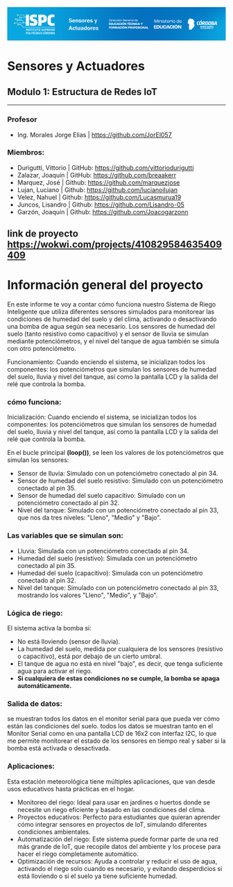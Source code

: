 <img src="./E assets/caratula.png">

# Sensores y Actuadores

## Modulo 1: Estructura de Redes IoT 

----------------------

### Profesor
- Ing. Morales Jorge Elias | https://github.com/JorEl057

### Miembros:
- Durigutti, Vittorio | GitHub: https://github.com/vittoriodurigutti
- Zalazar, Joaquín | GitHub: https://github.com/breaakerr
- Marquez, José | Github: https://github.com/marquezjose
- Lujan, Luciano | Github: https://github.com/lucianoilujan
- Velez, Nahuel | Github: https://github.com/Lucasmurua19
- Juncos, Lisandro | Github: https://github.com/Lisandro-05
- Garzón, Joaquín | Github: https://github.com/Joacogarzonn


 ## link de proyecto https://wokwi.com/projects/410829584635409409 
 
# Información general del proyecto
 En este informe te voy a contar cómo funciona nuestro Sistema de Riego Inteligente que utiliza diferentes sensores simulados para monitorear las condiciones de humedad del suelo y del clima, activando o desactivando una bomba de agua según sea necesario. Los sensores de humedad del suelo (tanto resistivo como capacitivo) y el sensor de lluvia se simulan mediante potenciómetros, y el nivel del tanque de agua también se simula con otro potenciómetro.

Funcionamiento: Cuando enciendo el sistema, se inicializan todos los componentes: los potenciómetros que simulan los sensores de humedad del suelo, lluvia y nivel del tanque, así como la pantalla LCD y la salida del relé que controla la bomba.
### cómo funciona:

Inicialización:
Cuando enciendo el sistema, se inicializan todos los componentes: los potenciómetros que simulan los sensores de humedad del suelo, lluvia y nivel del tanque, así como la pantalla LCD y la salida del relé que controla la bomba.

En el bucle principal **(loop())**, se leen los valores de los potenciómetros que simulan los sensores:

- Sensor de lluvia: Simulado con un potenciómetro conectado al pin 34.
- Sensor de humedad del suelo resistivo: Simulado con un potenciómetro conectado al pin 35.
- Sensor de humedad del suelo capacitivo: Simulado con un potenciómetro conectado al pin 32.
- Nivel del tanque: Simulado con un potenciómetro conectado al pin 33, que nos da tres niveles: "Lleno", "Medio" y "Bajo".

### Las variables que se simulan son:
- Lluvia: Simulada con un potenciómetro conectado al pin 34.
- Humedad del suelo (resistivo): Simulada con un potenciómetro conectado al pin 35.
- Humedad del suelo (capacitivo): Simulada con un potenciómetro conectado al pin 32.
- Nivel del tanque: Simulado con un potenciómetro conectado al pin 33, mostrando los valores "Lleno", "Medio", y "Bajo".

### Lógica de riego:
El sistema activa la bomba si:

- No está lloviendo (sensor de lluvia).
- La humedad del suelo, medida por cualquiera de los sensores (resistivo o capacitivo), está por debajo de un cierto umbral.
- El tanque de agua no está en nivel "bajo", es decir, que tenga suficiente agua para activar el riego.
- **Si cualquiera de estas condiciones no se cumple, la bomba se apaga automáticamente.**

### Salida de datos: 
se muestran todos los datos en el monitor serial para que pueda ver cómo están las condiciones del suelo.
todos los datos se muestran tanto en el Monitor Serial como en una pantalla LCD de 16x2 con interfaz I2C, lo que me permite monitorear el estado de los sensores en tiempo real y saber si la bomba está activada o desactivada.

### Aplicaciones: 
Esta estación meteorológica tiene múltiples aplicaciones, que van desde usos educativos hasta prácticas en el hogar. 

- Monitoreo del riego: Ideal para usar en jardines o huertos donde se necesite un riego eficiente y basado en las condiciones del clima.
- Proyectos educativos: Perfecto para estudiantes que quieran aprender cómo integrar sensores en proyectos de IoT, simulando diferentes condiciones ambientales.
- Automatización del riego: Este sistema puede formar parte de una red más grande de IoT, que recopile datos del ambiente y los procese para hacer el riego completamente automático.
- Optimización de recursos: Ayuda a controlar y reducir el uso de agua, activando el riego solo cuando es necesario, y evitando desperdicios si está lloviendo o si el suelo ya tiene suficiente humedad.